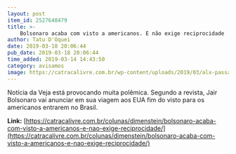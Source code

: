 ```yaml
---
layout: post
item_id: 2527648479
title: >-
    Bolsonaro acaba com visto a americanos. E não exige reciprocidade
author: Tatu D'Oquei
date: 2019-03-18 20:06:44
pub_date: 2019-03-18 20:06:44
time_added: 2019-03-14 14:43:50
category: avisamos
image: https://catracalivre.com.br/wp-content/uploads/2019/03/alx-passaporte-20120507-89-original.jpeg
---
```


Notícia da Veja está provocando muita polêmica. Segundo a revista, Jair Bolsonaro vai anunciar em sua viagem aos EUA fim do visto para os americanos entrarem no Brasil.

**Link:** [https://catracalivre.com.br/colunas/dimenstein/bolsonaro-acaba-com-visto-a-americanos-e-nao-exige-reciprocidade/](https://catracalivre.com.br/colunas/dimenstein/bolsonaro-acaba-com-visto-a-americanos-e-nao-exige-reciprocidade/)

